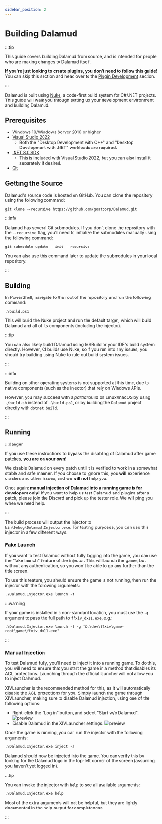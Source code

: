 ```yaml
---
sidebar_position: 2
---
```


# Building Dalamud

:::tip

This guide covers building Dalamud from source, and is intended for people who
are making changes to Dalamud itself.

**If you're just looking to create plugins, you don't need to follow this
guide!** You can skip this section and head over to the
[Plugin Development](/category/plugin-development) section.

:::

Dalamud is built using [Nuke](https://nuke.build), a code-first build system for
C#/.NET projects. This guide will walk you through setting up your development
environment and building Dalamud.

## Prerequisites

- Windows 10/Windows Server 2016 or higher
- [Visual Studio 2022](https://visualstudio.microsoft.com/vs/)
  - Both the "Desktop Development with C++" and "Desktop Development with .NET"
    workloads are required.
- [.NET 8.0 SDK](https://dotnet.microsoft.com/download/dotnet/8.0)
  - This is included with Visual Studio 2022, but you can also install it
    separately if desired.
- [Git](https://git-scm.com/downloads)

## Getting the Source

Dalamud's source code is hosted on GitHub. You can clone the repository using
the following command:

```shell
git clone --recursive https://github.com/goatcorp/Dalamud.git
```

:::info

Dalamud has several Git submodules. If you don't clone the repository with the
`--recursive` flag, you'll need to initialize the submodules manually using the
following command:

```shell
git submodule update --init --recursive
```

You can also use this command later to update the submodules in your local
repository.

:::

## Building

In PowerShell, navigate to the root of the repository and run the following
command:

```pwsh
.\build.ps1
```

This will build the Nuke project and run the default target, which will build
Dalamud and all of its components (including the injector).

:::tip

You can also likely build Dalamud using MSBuild or your IDE's build system
directly. However, CI builds use Nuke, so if you run into any issues, you should
try building using Nuke to rule out build system issues.

:::

:::info

Building on other operating systems is not supported at this time, due to native
components (such as the injector) that rely on Windows APIs.

However, you may succeed with a _partial_ build on Linux/macOS by using
`./build.sh` instead of `.\build.ps1`, or by building the `Dalamud` project
directly with `dotnet build`.

:::

## Running

:::danger

If you use these instructions to bypass the disabling of Dalamud after game
patches, **you are on your own!**

We disable Dalamud on every patch until it is verified to work in a somewhat
stable and safe manner. If you choose to ignore this, you **will** experience
crashes and other issues, and we **will not** help you.

Once again: **manual injection of Dalamud into a running game is for developers
only!** If you want to help us test Dalamud and plugins after a patch, please
join the Discord and pick up the tester role. We will ping you when we need
help.

:::

The build process will output the injector to `bin\Debug\Dalamud.Injector.exe`.
For testing purposes, you can use this injector in a few different ways.

### Fake Launch

If you want to test Dalamud without fully logging into the game, you can use the
"fake launch" feature of the injector. This will launch the game, but without
any authentication, so you won't be able to go any further than the title
screen.

To use this feature, you should ensure the game is not running, then run the
injector with the following arguments:

```shell
.\Dalamud.Injector.exe launch -f
```

:::warning

If your game is installed in a non-standard location, you must use the `-g`
argument to pass the full path to `ffxiv_dx11.exe`, e.g.:

```shell
.\Dalamud.Injector.exe launch -f -g "D:\dev\ffxiv\game-root\game\ffxiv_dx11.exe"
```

:::

### Manual Injection

To test Dalamud fully, you'll need to inject it into a running game. To do this,
you will need to ensure that you start the game in a method that disables its
ACL protections. Launching through the official launcher will not allow you to
inject Dalamud.

XIVLauncher is the recommended method for this, as it will automatically disable
the ACL protections for you. Simply launch the game through XIVLauncher, making
sure to disable Dalamud injection, using one of the following options:

- Right-click the "Log in" button, and select "Start w/o Dalamud".
  ![preview](images/xl-login-right-click.png)
- Disable Dalamud in the XIVLauncher settings.
  ![preview](images/xl-settings-disable-dalamud.png)

Once the game is running, you can run the injector with the following arguments:

```shell
.\Dalamud.Injector.exe inject -a
```

Dalamud should now be injected into the game. You can verify this by looking for
the Dalamud logo in the top-left corner of the screen (assuming you haven't yet
logged in).

:::tip

You can invoke the injector with `help` to see all available arguments:

```shell
.\Dalamud.Injector.exe help
```

Most of the extra arguments will not be helpful, but they are lightly documented
in the help output for completeness.

:::
